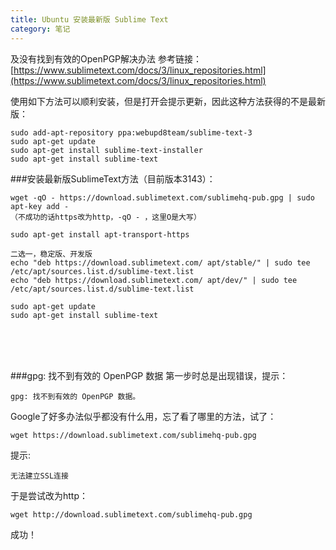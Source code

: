 ```yaml
---
title: Ubuntu 安装最新版 Sublime Text 
category: 笔记
---
```

及没有找到有效的OpenPGP解决办法
参考链接：[https://www.sublimetext.com/docs/3/linux_repositories.html](https://www.sublimetext.com/docs/3/linux_repositories.html)
<!-- more -->

使用如下方法可以顺利安装，但是打开会提示更新，因此这种方法获得的不是最新版：

	sudo add-apt-repository ppa:webupd8team/sublime-text-3
	sudo apt-get update
	sudo apt-get install sublime-text-installer
	sudo apt-get install sublime-text

###安装最新版SublimeText方法（目前版本3143）：


	wget -qO - https://download.sublimetext.com/sublimehq-pub.gpg | sudo apt-key add -
	（不成功的话https改为http，-qO - ，这里O是大写）

	sudo apt-get install apt-transport-https

	二选一，稳定版、开发版
    echo "deb https://download.sublimetext.com/ apt/stable/" | sudo tee /etc/apt/sources.list.d/sublime-text.list
    echo "deb https://download.sublimetext.com/ apt/dev/" | sudo tee /etc/apt/sources.list.d/sublime-text.list

	sudo apt-get update
	sudo apt-get install sublime-text

<br><br><br>

###gpg: 找不到有效的 OpenPGP 数据
第一步时总是出现错误，提示：

	gpg: 找不到有效的 OpenPGP 数据。

Google了好多办法似乎都没有什么用，忘了看了哪里的方法，试了：
	
	wget https://download.sublimetext.com/sublimehq-pub.gpg
提示:
	
	无法建立SSL连接

于是尝试改为http：
	
	wget http://download.sublimetext.com/sublimehq-pub.gpg
成功！
